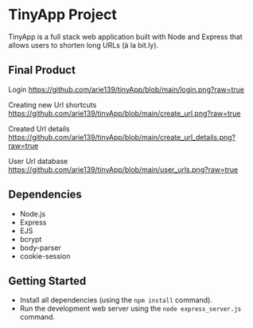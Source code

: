 # TinyApp Project

TinyApp is a full stack web application built with Node and Express that allows users to shorten long URLs (à la bit.ly).

## Final Product
Login
https://github.com/arie139/tinyApp/blob/main/login.png?raw=true

Creating new Url shortcuts
https://github.com/arie139/tinyApp/blob/main/create_url.png?raw=true

Created Url details
https://github.com/arie139/tinyApp/blob/main/create_url_details.png?raw=true

User Url database
https://github.com/arie139/tinyApp/blob/main/user_urls.png?raw=true


## Dependencies

- Node.js
- Express
- EJS
- bcrypt
- body-parser
- cookie-session

## Getting Started

- Install all dependencies (using the `npm install` command).
- Run the development web server using the `node express_server.js` command.
